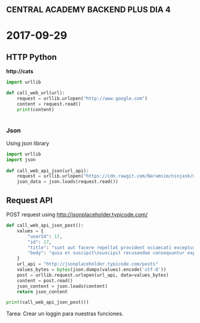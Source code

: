 
## CENTRAL ACADEMY BACKEND PLUS DIA 4 ##

# 2017-09-29
## HTTP Python

<strong>http://cats</strong>

```python
import urllib

def call_web_url(url):
    request = urllib.urlopen("http://www.google.com")
    content = request.read()
    print(content)
    
```
### Json 

Using json library

```python
import urllib
import json
    
def call_web_api_json(url_api):
    request = urllib.urlopen("https://cdn.rawgit.com/Naramsim/ninjask/master/data/api/v2/pokemon/1/index.json")
    json_data = json.loads(request.read())

```

## Request API
POST request using http://jsonplaceholder.typicode.com/

```python
def call_web_api_json_post():
    values = {
        "userId": 17,
        "id": 17,
        "title": "sunt aut facere repellat provident occaecati excepturi optio reprehenderit",
        "body": "quia et suscipit\nsuscipit recusandae consequuntur expedita et cum\nreprehenderit molestiae ut ut quas totam\nnostrum rerum est autem sunt rem eveniet architecto"
    }
    url_api = "http://jsonplaceholder.typicode.com/posts"
    values_bytes = bytes(json.dumps(values).encode('utf-8'))
    post = urllib.request.urlopen(url_api, data=values_bytes)
    content = post.read()
    json_content = json.loads(content)
    return json_content

print(call_web_api_json_post())
```

Tarea: Crear un loggin para nuestras funciones.